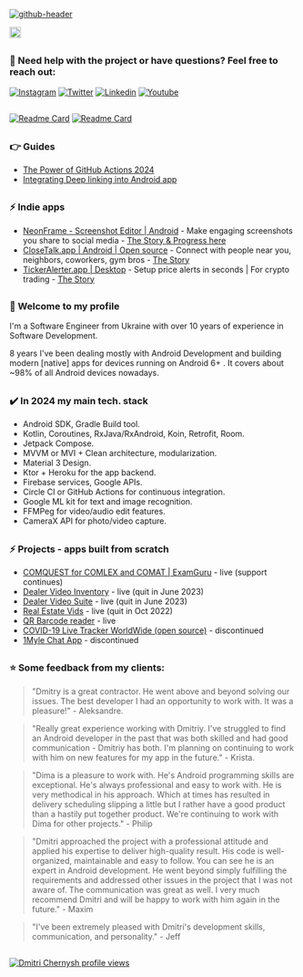 
[![github-header](https://github.com/dmitriy-chernysh/dmitriy-chernysh/assets/5750211/f2aa94f9-8920-4068-9e8e-f4beeb268aa5)](https://www.youtube.com/@mobiledevpro?sub_confirmation=1&utm_source=github_main_profile_banner)

[<img alt="Badge" height="20px" src="https://androidweekly.net/issues/issue-619/badge">](https://androidweekly.net/issues/issue-619/)

##
### :speech_balloon: Need help with the project or have questions? Feel free to reach out:
[![Instagram](https://img.shields.io/badge/-instagram-E4405F?logo=instagram&message=Behind+the+scenes&label=Live+content+on&logoColor=white)](https://www.instagram.com/mobiledevpro/)
[![Twitter](https://img.shields.io/badge/-twitter-1DA1F2?logo=twitter&logoColor=white&label=Build+in+public+on)](https://twitter.com/mobiledev_pro)
[![Linkedin](https://img.shields.io/badge/-linkedin-0A66C2?logo=LinkedIn&logoColor=white&label=Follow+on)](https://www.linkedin.com/in/dmitriychernysh/)
[![Youtube](https://img.shields.io/badge/-youtube-red?logo=youtube&message=Youtube&label=Watch+on)](https://www.youtube.com/@mobiledevpro?sub_confirmation=1&utm_source=github_main_profile)

##
 [![Readme Card](https://github-readme-stats.vercel.app/api/pin/?username=mobiledevpro&repo=Jetpack-Compose-ChatApp-Template&theme=dark&PAT_1=111122)](https://github.com/mobiledevpro/Jetpack-Compose-ChatApp-Template)
[![Readme Card](https://github-readme-stats.vercel.app/api/pin/?username=mobiledevpro&repo=Android-Kotlin-MVVM-Template&theme=dark&PAT_1=11122)](https://github.com/mobiledevpro/Android-Kotlin-MVVM-Template)

##
### :point_right: Guides
- [The Power of GitHub Actions 2024](https://mobiledevpro.gumroad.com/l/zjbvsd)
- [Integrating Deep linking into Android app](https://mobiledevpro.gumroad.com/l/deep-links)


## 
### ⚡ Indie apps
- [NeonFrame - Screenshot Editor | Android](https://neonframe.app?utm_source=github_main_profile) - Make engaging screenshots you share to social media - [The Story & Progress here](https://www.instagram.com/stories/highlights/18007174618958014/)
- [CloseTalk.app | Android | Open source](https://github.com/mobiledevpro/Jetpack-Compose-ChatApp-Template) - Connect with people near you, neighbors, coworkers, gym bros - [The Story](https://www.instagram.com/stories/highlights/17979507133965779/)
- [TickerAlerter.app | Desktop](https://tickeralerter.app/) - Setup price alerts in seconds | For crypto trading - [The Story](https://www.instagram.com/stories/highlights/17958544361356879/)


## 
### 👋 Welcome to my profile 
  
I'm a Software Engineer from Ukraine with over 10 years of experience in Software Development.

8 years I've been dealing mostly with Android Development and building modern [native] apps for devices running on Android 6+ . It covers about ~98% of all Android devices nowadays.

## 
### :heavy_check_mark: In 2024 my main tech. stack

* Android SDK, Gradle Build tool.
* Kotlin, Coroutines, RxJava/RxAndroid, Koin, Retrofit, Room.
* Jetpack Compose.
* MVVM or MVI + Clean architecture, modularization.
* Material 3 Design.
* Ktor + Heroku for the app backend.
* Firebase services, Google APIs.
* Circle CI or GitHub Actions for continuous integration.
* Google ML kit for text and image recognition.
* FFMPeg for video/audio edit features.
* CameraX API for photo/video capture.

## 
### ⚡ Projects - apps built from scratch
- [COMQUEST for COMLEX and COMAT | ExamGuru](https://play.google.com/store/apps/details?id=exam.comquest.test) - live (support continues)
- [Dealer Video Inventory](https://play.google.com/store/apps/details?id=com.lesa.videoinventory.stream.new) - live (quit in June 2023)
- [Dealer Video Suite](https://play.google.com/store/apps/details?id=com.lesa.dealervideosuite) - live (quit in June 2023)
- [Real Estate Vids](https://play.google.com/store/apps/details?id=com.lesa.realestate) - live (quit in Oct 2022)
- [QR Barcode reader](https://play.google.com/store/apps/details?id=com.mobiledevpro.barcodescanner) - live
- [COVID-19 Live Tracker WorldWide (open source)](https://github.com/dmitriy-chernysh/covid-19-tracker-android) - discontinued
- [1Myle Chat App](https://www.instagram.com/p/Bi42AwDBWUx/) - discontinued

## 
### ⭐️ Some feedback from my clients:
> "Dmitry is a great contractor. He went above and beyond solving our issues. The best developer I had an opportunity to work with. It was a pleasure!" - Aleksandre.

> "Really great experience working with Dmitriy. I've struggled to find an Android developer in the past that was both skilled and had good communication - Dmitriy has both. I'm planning on continuing to work with him on new features for my app in the future." - Krista.

> "Dima is a pleasure to work with. He's Android programming skills are exceptional. He's always professional and easy to work with. He is very methodical in his approach. Which at times has resulted in delivery scheduling slipping a little but I rather have a good product than a hastily put together product. We're continuing to work with Dima for other projects." - Philip

> "Dmitri approached the project with a professional attitude and applied his expertise to deliver high-quality result. His code is well-organized, maintainable and easy to follow. You can see he is an expert in Android development. He went beyond simply fulfilling the requirements and addressed other issues in the project that I was not aware of. The communication was great as well. I very much recommend Dmitri and will be happy to work with him again in the future." - Maxim

> "I've been extremely pleased with Dmitri's development skills, communication, and personality." - Jeff


## 
[![Dmitri Chernysh profile views](https://u8views.com/api/v1/github/profiles/5750211/views/day-week-month-total-count.svg)](https://u8views.com/github/dmitriy-chernysh)

<!--
**dmitriy-chernysh/dmitriy-chernysh** is a ✨ _special_ ✨ repository because its `README.md` (this file) appears on your GitHub profile.

Here are some ideas to get you started:

- 🔭 I’m currently working on ...
- 🌱 I’m currently learning ...
- 👯 I’m looking to collaborate on ...
- 🤔 I’m looking for help with ...
- 💬 Ask me about ...
- 📫 How to reach me: ...
- 😄 Pronouns: ...
- ⚡ Fun fact: ...
-->
